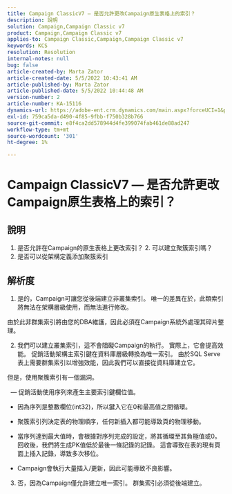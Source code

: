 ```yaml
---
title: Campaign ClassicV7 — 是否允許更改Campaign原生表格上的索引？
description: 說明
solution: Campaign,Campaign Classic v7
product: Campaign,Campaign Classic v7
applies-to: Campaign Classic,Campaign,Campaign Classic v7
keywords: KCS
resolution: Resolution
internal-notes: null
bug: false
article-created-by: Marta Zator
article-created-date: 5/5/2022 10:43:41 AM
article-published-by: Marta Zator
article-published-date: 5/5/2022 10:44:48 AM
version-number: 2
article-number: KA-15116
dynamics-url: https://adobe-ent.crm.dynamics.com/main.aspx?forceUCI=1&pagetype=entityrecord&etn=knowledgearticle&id=126c1838-60cc-ec11-a7b5-6045bd00dbbc
exl-id: 759ca5da-d490-4f85-9fbb-f750b328b766
source-git-commit: e8f4ca2dd578944d4fe399074fab461de88ad247
workflow-type: tm+mt
source-wordcount: '301'
ht-degree: 1%

---
```


# Campaign ClassicV7 — 是否允許更改Campaign原生表格上的索引？

## 說明


1. 是否允許在Campaign的原生表格上更改索引？
2. 可以建立聚簇索引嗎？
3. 是否可以從架構定義添加聚簇索引


## 解析度


1. 是的，Campaign可讓您從後端建立非叢集索引。 唯一的差異在於，此類索引將無法在架構層級使用，而無法進行修改。 

由於此非群集索引將由您的DBA維護，因此必須在Campaign系統外處理其碎片整理。


2. 我們可以建立叢集索引，這不會阻礙Campaign的執行。 實際上，它會提高效能。 促銷活動架構主索引鍵在資料庫層級轉換為唯一索引。 由於SQL Serve表上需要群集索引以增強效能，因此我們可以直接從資料庫建立它。

但是，使用聚簇索引有一個漏洞。 

  — 促銷活動使用序列來產生主要索引鍵欄位值。

- 因為序列是整數欄位(int32)，所以鍵入它在0和最高值之間循環。

- 聚簇索引列決定表的物理順序，任何新插入都可能導致頁的物理移動。

- 當序列達到最大值時，會根據對序列完成的設定，將其循環至其負極值或0。 回收後，我們將生成PK值低於最後一條記錄的記錄。 這會導致在表的現有頁面上插入記錄，導致多次移位。 

- Campaign會執行大量插入/更新，因此可能導致不良影響。


3. 否，因為Campaign僅允許建立唯一索引。 群集索引必須從後端建立。

